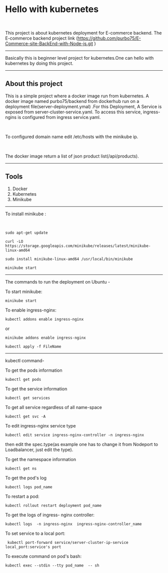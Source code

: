 <h1>Hello with kubernetes</h1><br>

This project is about  kubernetes deployment for E-commerce backend.
The E-commerce backend project link (https://github.com/purbo75/E-Commerce-site-BackEnd-with-Node-js.git )
<br>

***********

Basically this is beginner level project for kubernetes.One can hello with kubernetes by doing this project.
 
********

<h2> About this project</h2>

This is a simple project where a docker image run from kubernetes. A docker image named purbo75/backend from dockerhub run on a deployment file(server-deployment.ymal)
.For this Deployment, A Service is exposed from server-cluster-service.yaml. To access this service, ingress-ngins is configured from ingress service.yaml.

<br>

To configured domain name edit /etc/hosts with the minikube ip.    

<br>

The docker image return a list of json product list(/api/products).

************

<h2>Tools</h2>
<ol>
	<li>Docker</li>
	<li>Kubernetes</li>
	<li>Minikube</li>
	
</ol>

********

<p> To install minikube : </P><br>

	sudo apt-get update

	curl -LO https://storage.googleapis.com/minikube/releases/latest/minikube-linux-amd64

	sudo install minikube-linux-amd64 /usr/local/bin/minikube

	minikube start

***********

	
The commands to run the deployment on Ubuntu - <br>

To start minikube: 

	minikube start

To enable ingress-nginx:<br>

	kubectl addons enable ingress-nginx

or
	
	minikube addons enable ingress-nginx
		
	kubectl apply -f FileName

**********

kubectl command-<br>

To get the pods information<br>

	kubectl get pods

To get the service information<br>

	kubectl get services

To get all service regardless of all name-space

	kubectl get svc -A

To edit ingress-nginx service type

	kubectl edit service ingress-nginx-controller -n ingress-nginx

then edit the spec.type(as example one has to change it from Nodeport to Loadbalancer, just edit the type).<br>

To get the namespace information<br>

	kubectl get ns

To get the pod's  log<br>

	kubectl logs pod_name

To restart a pod:<br>
	
	kubectl rollout restart deployment pod_name

To get the logs of ingress- nginx controller: <br>

	kubectl logs  -n ingress-nginx  ingress-nginx-controller_name

To set service to a local port:<br>

	 kubectl port-forward service/server-cluster-ip-service local_port:service's port 

To execute command on pod's bash:<br>

	kubectl exec --stdin --tty pod_name  -- sh


